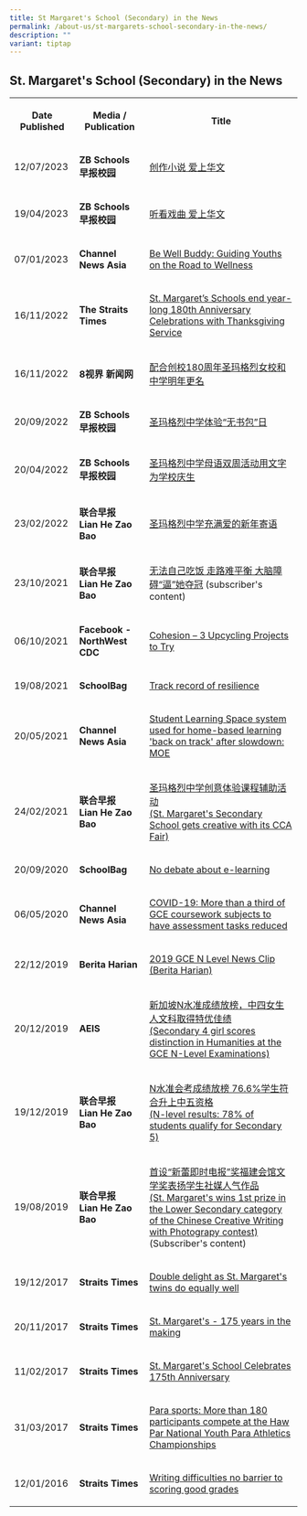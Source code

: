```yaml
---
title: St Margaret's School (Secondary) in the News
permalink: /about-us/st-margarets-school-secondary-in-the-news/
description: ""
variant: tiptap
---
```

<h2>St. Margaret's School (Secondary) in the News</h2>
<table>
<tbody>
<tr>
<th rowspan="1" colspan="1">
<p>Date Published</p>
</th>
<th rowspan="1" colspan="1">
<p>Media / Publication</p>
</th>
<th rowspan="1" colspan="1">
<p>Title</p>
</th>
</tr>
<tr>
<td rowspan="1" colspan="1">
<p>12/07/2023</p>
</td>
<td rowspan="1" colspan="1">
<p><strong>ZB Schools <br>早报校园</strong>
</p>
</td>
<td rowspan="1" colspan="1">
<p><a href="https://www.zbschools.sg/news/school/stories-26842" rel="noopener noreferrer nofollow" target="_blank">创作小说&nbsp;爱上华文</a>
</p>
</td>
</tr>
<tr>
<td rowspan="1" colspan="1">
<p>19/04/2023</p>
</td>
<td rowspan="1" colspan="1">
<p><strong>ZB Schools <br>早报校园</strong>
</p>
</td>
<td rowspan="1" colspan="1">
<p><a href="https://www.zbschools.sg/news/school/stories-27309" rel="noopener noreferrer nofollow" target="_blank">听看戏曲 爱上华文</a>
</p>
</td>
</tr>
<tr>
<td rowspan="1" colspan="1">
<p>07/01/2023</p>
</td>
<td rowspan="1" colspan="1">
<p><strong>Channel News Asia</strong>
</p>
</td>
<td rowspan="1" colspan="1">
<p><a href="https://www.channelnewsasia.com/brandstudio/imc-youthawards/stmargaretssec?fbclid=IwAR39IXh7_bvpCPjr-s25AyR-MDoQorUDbW4D2-2fmMP8DF3TEllc1HG87ms" rel="noopener noreferrer nofollow" target="_blank">Be Well Buddy: Guiding Youths on the Road to Wellness</a>
</p>
</td>
</tr>
<tr>
<td rowspan="1" colspan="1">
<p>16/11/2022</p>
</td>
<td rowspan="1" colspan="1">
<p><strong>The Straits Times</strong>
</p>
</td>
<td rowspan="1" colspan="1">
<p><a href="https://www.straitstimes.com/singapore/st-margaret-s-schools-end-year-long-180th-anniversary-celebrations-with-thanksgiving-service" rel="noopener noreferrer nofollow" target="_blank">St. Margaret’s Schools end year-long 180th&nbsp;Anniversary Celebrations with Thanksgiving Service</a>
</p>
</td>
</tr>
<tr>
<td rowspan="1" colspan="1">
<p>16/11/2022</p>
</td>
<td rowspan="1" colspan="1">
<p><strong>8视界 新闻网</strong>
</p>
</td>
<td rowspan="1" colspan="1">
<p><a href="https://www.8world.com/singapore/st-margaret-school-180-anni-1976446" rel="noopener noreferrer nofollow" target="_blank">配合创校180周年圣玛格烈女校和中学明年更名</a>
</p>
</td>
</tr>
<tr>
<td rowspan="1" colspan="1">
<p>20/09/2022</p>
</td>
<td rowspan="1" colspan="1">
<p><strong>ZB Schools 早报校园</strong>
</p>
</td>
<td rowspan="1" colspan="1">
<p><a href="https://www.zbschools.sg/news/school/stories-23575" rel="noopener noreferrer nofollow" target="_blank">圣玛格烈中学体验“无书包”日</a>
</p>
</td>
</tr>
<tr>
<td rowspan="1" colspan="1">
<p>20/04/2022</p>
</td>
<td rowspan="1" colspan="1">
<p><strong>ZB Schools 早报校园</strong>
</p>
</td>
<td rowspan="1" colspan="1">
<p><a href="https://www.zbschools.sg/news/school/stories-22002" rel="noopener noreferrer nofollow" target="_blank">圣玛格烈中学母语双周活动用文字为学校庆生</a>
</p>
</td>
</tr>
<tr>
<td rowspan="1" colspan="1">
<p>23/02/2022</p>
</td>
<td rowspan="1" colspan="1">
<p><strong>联合早报 <br>Lian He Zao Bao</strong>
</p>
</td>
<td rowspan="1" colspan="1">
<p><a href="https://www.zbschools.sg/news/school/stories-21324" rel="noopener noreferrer nofollow" target="_blank">圣玛格烈中学充满爱的新年寄语</a>
</p>
</td>
</tr>
<tr>
<td rowspan="1" colspan="1">
<p>23/10/2021</p>
</td>
<td rowspan="1" colspan="1">
<p><strong>联合早报 <br>Lian He Zao Bao</strong>
</p>
</td>
<td rowspan="1" colspan="1">
<p><a href="https://www.zaobao.com.sg/news/singapore/story20211023-1206134" rel="noopener noreferrer nofollow" target="_blank">无法自己吃饭 走路难平衡 大脑障碍“逼”她夺冠</a>&nbsp;(subscriber's
content)</p>
</td>
</tr>
<tr>
<td rowspan="1" colspan="1">
<p>06/10/2021</p>
</td>
<td rowspan="1" colspan="1">
<p><strong>Facebook - NorthWest CDC</strong>
</p>
</td>
<td rowspan="1" colspan="1">
<p><a href="https://m.facebook.com/story.php?story_fbid=229676342531075&amp;id=100064661320759&amp;sfnsn=mo" rel="noopener noreferrer nofollow" target="_blank">Cohesion – 3 Upcycling Projects to Try</a>
</p>
</td>
</tr>
<tr>
<td rowspan="1" colspan="1">
<p>19/08/2021</p>
</td>
<td rowspan="1" colspan="1">
<p><strong>SchoolBag</strong>
</p>
</td>
<td rowspan="1" colspan="1">
<p><a href="https://www.schoolbag.edu.sg/story/track-record-of-resilience" rel="noopener noreferrer nofollow" target="_blank">Track record of resilience</a>
</p>
</td>
</tr>
<tr>
<td rowspan="1" colspan="1">
<p>20/05/2021</p>
</td>
<td rowspan="1" colspan="1">
<p><strong>Channel News Asia</strong>
</p>
</td>
<td rowspan="1" colspan="1">
<p><a href="https://www.channelnewsasia.com/news/singapore/moe-student-learning-space-down-online-home-based-learning-14838502" rel="noopener noreferrer nofollow" target="_blank">Student Learning Space system used for home-based learning 'back on track' after slowdown: MOE</a>
</p>
</td>
</tr>
<tr>
<td rowspan="1" colspan="1">
<p>24/02/2021</p>
</td>
<td rowspan="1" colspan="1">
<p><strong>联合早报 <br>Lian He Zao Bao</strong>
</p>
</td>
<td rowspan="1" colspan="1">
<p><a href="https://zbschools.sg/ink/studentsubmission/stories-17822" rel="noopener noreferrer nofollow" target="_blank">圣玛格烈中学创意体验课程辅助活动</a> 
<br><a href="https://zbschools.sg/ink/studentsubmission/stories-17822" rel="noopener noreferrer nofollow" target="_blank">(St. Margaret's Secondary School gets creative with its CCA Fair)</a>
</p>
</td>
</tr>
<tr>
<td rowspan="1" colspan="1">
<p>20/09/2020</p>
</td>
<td rowspan="1" colspan="1">
<p><strong>SchoolBag</strong>
</p>
</td>
<td rowspan="1" colspan="1">
<p><a href="https://www.schoolbag.edu.sg/story/no-debate-about-e-learning" rel="noopener noreferrer nofollow" target="_blank">No debate about e-learning</a>
</p>
</td>
</tr>
<tr>
<td rowspan="1" colspan="1">
<p>06/05/2020</p>
</td>
<td rowspan="1" colspan="1">
<p><strong>Channel News Asia</strong>
</p>
</td>
<td rowspan="1" colspan="1">
<p><a href="https://www.channelnewsasia.com/news/singapore/covid-19-gce-coursework-subjects-assessment-tasks-reduced-12704934" rel="noopener noreferrer nofollow" target="_blank">COVID-19: More than a third of GCE coursework subjects to have assessment tasks reduced</a>
</p>
</td>
</tr>
<tr>
<td rowspan="1" colspan="1">
<p>22/12/2019</p>
</td>
<td rowspan="1" colspan="1">
<p><strong>Berita Harian</strong>
</p>
</td>
<td rowspan="1" colspan="1">
<p><a href="https://youtu.be/NaI7vRgHuVI" rel="noopener noreferrer nofollow" target="_blank">2019 GCE N Level News Clip (Berita Harian)</a>
</p>
</td>
</tr>
<tr>
<td rowspan="1" colspan="1">
<p>20/12/2019</p>
</td>
<td rowspan="1" colspan="1">
<p><strong>AEIS</strong>
</p>
</td>
<td rowspan="1" colspan="1">
<p><a href="http://www.iaeis.com/media_centre/show/14290.html" rel="noopener noreferrer nofollow" target="_blank">新加坡N水准成绩放榜，中四女生人文科取得特优佳绩</a>
<br><a href="http://www.iaeis.com/media_centre/show/14290.html" rel="noopener noreferrer nofollow" target="_blank">(Secondary 4 girl scores distinction in Humanities at the GCE N-Level Examinations)</a>
</p>
</td>
</tr>
<tr>
<td rowspan="1" colspan="1">
<p>19/12/2019</p>
</td>
<td rowspan="1" colspan="1">
<p><strong>联合早报 <br>Lian He Zao Bao</strong>
</p>
</td>
<td rowspan="1" colspan="1">
<p><a href="https://www.8world.com/news/singapore/article/n-level-results-1004676" rel="noopener noreferrer nofollow" target="_blank">N水准会考成绩放榜 76.6%学生符合升上中五资格</a>
<br><a href="https://www.8world.com/news/singapore/article/n-level-results-1004676" rel="noopener noreferrer nofollow" target="_blank">(N-level results: 78% of students qualify for Secondary 5)</a>
</p>
</td>
</tr>
<tr>
<td rowspan="1" colspan="1">
<p>19/08/2019</p>
</td>
<td rowspan="1" colspan="1">
<p><strong>联合早报 <br>Lian He Zao Bao</strong>
</p>
</td>
<td rowspan="1" colspan="1">
<p><a href="https://www.zaobao.com.sg/news/singapore/story20190819-981999" rel="noopener noreferrer nofollow" target="_blank">首设“新蕾即时电报”奖福建会馆文学奖表扬学生社媒人气作品</a>
<br><a href="https://www.zaobao.com.sg/news/singapore/story20190819-981999" rel="noopener noreferrer nofollow" target="_blank">(St. Margaret's wins 1st prize in the Lower Secondary category of the Chinese Creative Writing with Photograpy contest)</a>
<br>(Subscriber's content)</p>
</td>
</tr>
<tr>
<td rowspan="1" colspan="1">
<p>19/12/2017</p>
</td>
<td rowspan="1" colspan="1">
<p><strong>Straits Times</strong>
</p>
</td>
<td rowspan="1" colspan="1">
<p><a href="https://www.straitstimes.com/singapore/double-delight-as-st-margarets-twins-do-equally-well" rel="noopener noreferrer nofollow" target="_blank">Double delight as St. Margaret's twins do equally well</a>
</p>
</td>
</tr>
<tr>
<td rowspan="1" colspan="1">
<p>20/11/2017</p>
</td>
<td rowspan="1" colspan="1">
<p><strong>Straits Times</strong>
</p>
</td>
<td rowspan="1" colspan="1">
<p><a href="https://www.straitstimes.com/singapore/education/st-margarets-175-years-in-the-making" rel="noopener noreferrer nofollow" target="_blank">St. Margaret's - 175 years in the making</a>
</p>
</td>
</tr>
<tr>
<td rowspan="1" colspan="1">
<p>11/02/2017</p>
</td>
<td rowspan="1" colspan="1">
<p><strong>Straits Times</strong>
</p>
</td>
<td rowspan="1" colspan="1">
<p><a href="https://www.todayonline.com/singapore/st-margarets-school-celebrates-175th-anniversary" rel="noopener noreferrer nofollow" target="_blank">St. Margaret's School Celebrates 175th&nbsp;Anniversary</a>
</p>
</td>
</tr>
<tr>
<td rowspan="1" colspan="1">
<p>31/03/2017</p>
</td>
<td rowspan="1" colspan="1">
<p><strong>Straits Times</strong>
</p>
</td>
<td rowspan="1" colspan="1">
<p><a href="https://www.straitstimes.com/sport/para-sports-more-than-180-participants-compete-at-the-haw-par-national-youth-para-athletics" rel="noopener noreferrer nofollow" target="_blank">Para sports: More than 180 participants compete at the Haw Par National Youth Para Athletics Championships</a>
</p>
</td>
</tr>
<tr>
<td rowspan="1" colspan="1">
<p>12/01/2016</p>
</td>
<td rowspan="1" colspan="1">
<p><strong>Straits Times</strong>
</p>
</td>
<td rowspan="1" colspan="1">
<p><a href="https://www.straitstimes.com/singapore/writing-difficulties-no-barrier-to-scoring-good-grades" rel="noopener noreferrer nofollow" target="_blank">Writing difficulties no barrier to scoring good grades</a>
</p>
</td>
</tr>
</tbody>
</table>
<p></p>